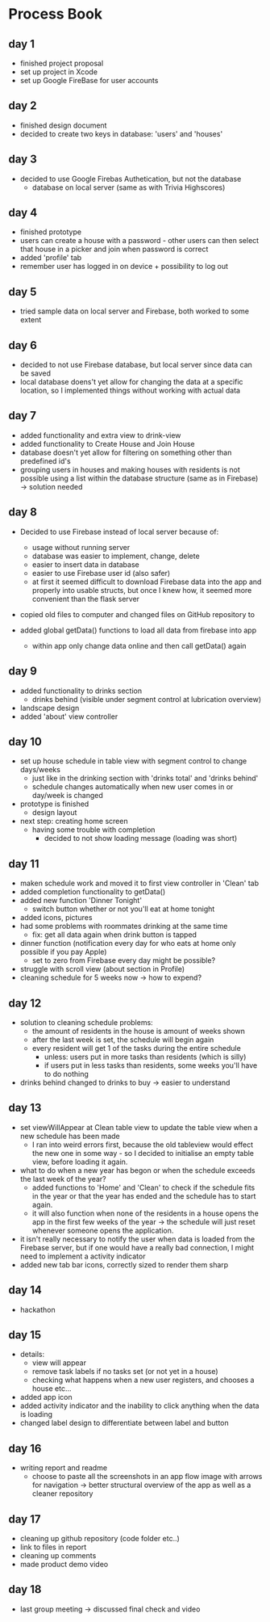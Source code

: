 # Process Book

## day 1
* finished project proposal
* set up project in Xcode
* set up Google FireBase for user accounts

## day 2
* finished design document
* decided to create two keys in database: 'users' and 'houses'

## day 3
* decided to use Google Firebas Authetication, but not the database
  * database on local server (same as with Trivia Highscores)

## day 4
* finished prototype
* users can create a house with a password - other users can then select that house in a picker and join when password is correct
* added 'profile' tab
* remember user has logged in on device + possibility to log out

## day 5
* tried sample data on local server and Firebase, both worked to some extent

## day 6
* decided to not use Firebase database, but local server since data can be saved
* local database doens't yet allow for changing the data at a specific location, so I implemented things without working with actual data

## day 7
* added functionality and extra view to drink-view
* added functionality to Create House and Join House
* database doesn't yet allow for filtering on something other than predefined id's
* grouping users in houses and making houses with residents is not possible using a list within the database structure (same as in Firebase) -> solution needed

## day 8
* Decided to use Firebase instead of local server because of:
    * usage without running server
    * database was easier to implement, change, delete
    * easier to insert data in database
    * easier to use Firebase user id (also safer)
    * at first it seemed difficult to download Firebase data into the app and properly into usable structs, but once I knew how, it seemed more convenient than the flask server
* copied old files to computer and changed files on GitHub repository to 

* added global getData() functions to load all data from firebase into app
    * within app only change data online and then call getData() again

## day 9
* added functionality to drinks section
     * drinks behind (visible under segment control at lubrication overview)
* landscape design
* added 'about' view controller

## day 10
* set up house schedule in table view with segment control to change days/weeks
    * just like in the drinking section with 'drinks total' and 'drinks behind'
    * schedule changes automatically when new user comes in or day/week is changed
* prototype is finished
    * design layout
* next step: creating home screen
    * having some trouble with completion
        * decided to not show loading message (loading was short)

## day 11
* maken schedule work and moved it to first view controller in 'Clean' tab
* added completion functionality to getData()
* added new function 'Dinner Tonight'
    * switch button whether or not you'll eat at home tonight
* added icons, pictures
* had some problems with roommates drinking at the same time
    * fix: get all data again when drink button is tapped
* dinner function (notification every day for who eats at home only possible if you pay Apple)
    * set to zero from Firebase every day might be possible?
* struggle with scroll view (about section in Profile)
* cleaning schedule for 5 weeks now -> how to expend?

## day 12
* solution to cleaning schedule problems:
    * the amount of residents in the house is amount of weeks shown
    * after the last week is set, the schedule will begin again
    * every resident will get 1 of the tasks during the entire schedule
        * unless: users put in more tasks than residents (which is silly)
        * if users put in less tasks than residents, some weeks you'll have to do nothing
* drinks behind changed to drinks to buy -> easier to understand

## day 13
* set viewWillAppear at Clean table view to update the table view when a new schedule has been made
    * I ran into weird errors first, because the old tableview would effect the new one in some way - so I decided to initialise an empty table view, before loading it again.
* what to do when a new year has begon or when the schedule exceeds the last week of the year?
    * added functions to 'Home' and 'Clean' to check if the schedule fits in the year or that the year has ended and the schedule has to start again.
    * it will also function when none of the residents in a house opens the app in the first few weeks of the year -> the schedule will just reset whenever someone opens the application.
* it isn't really necessary to notify the user when data is loaded from the Firebase server, but if one would have a really bad connection, I might need to implement a activity indicator
* added new tab bar icons, correctly sized to render them sharp

## day 14
* hackathon

## day 15
* details:
    * view will appear
    * remove task labels if no tasks set (or not yet in a house)
    * checking what happens when a new user registers, and chooses a house etc...
* added app icon
* added activity indicator and the inability to click anything when the data is loading
* changed label design to differentiate between label and button

## day 16
* writing report and readme
    * choose to paste all the screenshots in an app flow image with arrows for navigation -> better structural overview of the app as well as a cleaner repository

## day 17
* cleaning up github repository (code folder etc..)
* link to files in report
* cleaning up comments
* made product demo video

## day 18
* last group meeting -> discussed final check and video

